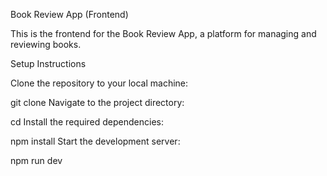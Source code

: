 Book Review App (Frontend)

This is the frontend for the Book Review App, a platform for managing and reviewing books.

Setup Instructions

Clone the repository to your local machine:

git clone <repository-url>
Navigate to the project directory:

cd <project-directory>
Install the required dependencies:

npm install
Start the development server:

npm run dev

